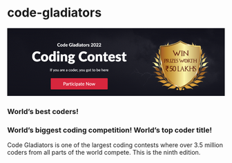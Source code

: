 # code-gladiators
[![img.png](img.png)](https://www.techgig.com/codegladiators)
### World’s best coders!
### World’s biggest coding competition! World’s top coder title!
Code Gladiators is one of the largest coding contests where over 3.5 million coders from all parts of the world compete. This is the ninth edition.